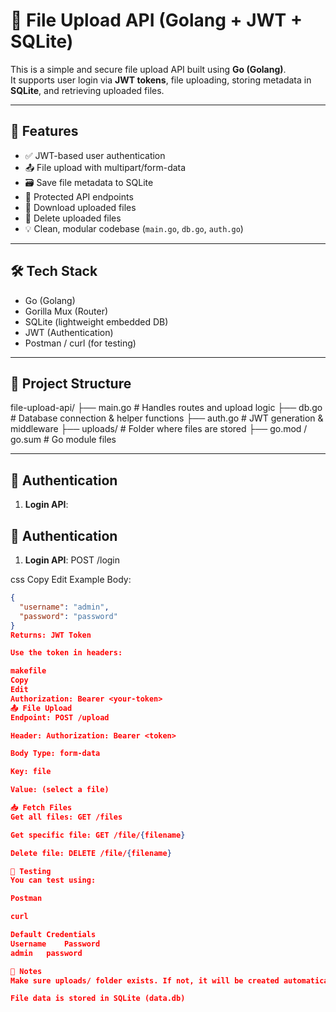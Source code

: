 # 📁 File Upload API (Golang + JWT + SQLite)

This is a simple and secure file upload API built using **Go (Golang)**.  
It supports user login via **JWT tokens**, file uploading, storing metadata in **SQLite**, and retrieving uploaded files.

---

## 🚀 Features

- ✅ JWT-based user authentication
- 📤 File upload with multipart/form-data
- 🗃️ Save file metadata to SQLite
- 🔐 Protected API endpoints
- 📂 Download uploaded files
- 🧹 Delete uploaded files
- 💡 Clean, modular codebase (`main.go`, `db.go`, `auth.go`)

---

## 🛠 Tech Stack

- Go (Golang)
- Gorilla Mux (Router)
- SQLite (lightweight embedded DB)
- JWT (Authentication)
- Postman / curl (for testing)

---

## 📁 Project Structure

file-upload-api/
├── main.go # Handles routes and upload logic
├── db.go # Database connection & helper functions
├── auth.go # JWT generation & middleware
├── uploads/ # Folder where files are stored
├── go.mod / go.sum # Go module files


---

## 🔐 Authentication

1. **Login API**:
## 🔐 Authentication

1. **Login API**:
POST /login

css
Copy
Edit
Example Body:
```json
{
  "username": "admin",
  "password": "password"
}
Returns: JWT Token

Use the token in headers:

makefile
Copy
Edit
Authorization: Bearer <your-token>
📤 File Upload
Endpoint: POST /upload

Header: Authorization: Bearer <token>

Body Type: form-data

Key: file

Value: (select a file)

📥 Fetch Files
Get all files: GET /files

Get specific file: GET /file/{filename}

Delete file: DELETE /file/{filename}

🧪 Testing
You can test using:

Postman

curl

Default Credentials
Username	Password
admin	password

📌 Notes
Make sure uploads/ folder exists. If not, it will be created automatically.

File data is stored in SQLite (data.db)

